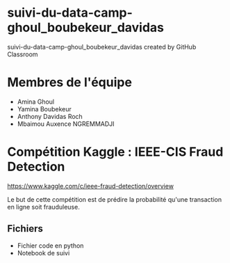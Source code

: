 
# suivi-du-data-camp-ghoul_boubekeur_davidas
suivi-du-data-camp-ghoul_boubekeur_davidas created by GitHub Classroom

# Membres de l'équipe 

 - Amina Ghoul 
 - Yamina Boubekeur
 - Anthony Davidas Roch
 - Mbaimou Auxence NGREMMADJI
 
# Compétition Kaggle : IEEE-CIS Fraud Detection 

https://www.kaggle.com/c/ieee-fraud-detection/overview


Le but de cette compétition est de prédire la probabilité qu'une transaction en ligne soit frauduleuse.

## Fichiers

 - Fichier code en python
 - Notebook de suivi 


